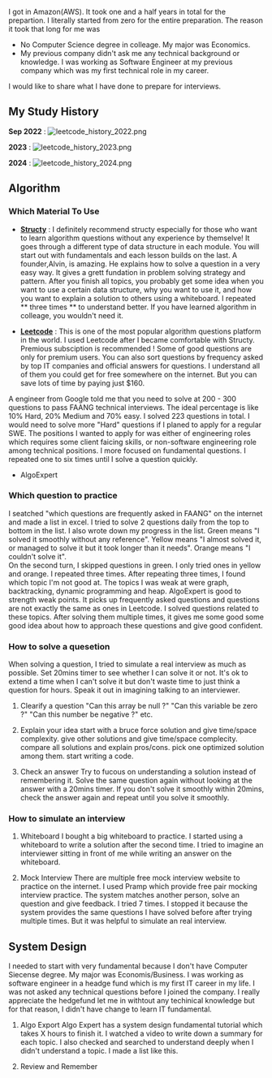 I got in Amazon(AWS). It took one and a half years in total for the prepartion. I literally started from zero for the entire preparation. The reason it took that long for me was 

* No Computer Science degree in colleage. My major was Economics.
* My previous company didn't ask me any technical background or knowledge. I was working as Software Engineer at my previous company which was my first technical role in my career. 

I would like to share what I have done to prepare for interviews.

## My Study History

**Sep 2022** :
   ![leetcode_history_2022.png](https://github.com/harunawaizumi/how-to-get-in-ffang/blob/main/leetcode_history_2022.png)

**2023** :
   ![leetcode_history_2023.png](https://github.com/harunawaizumi/how-to-get-in-ffang/blob/main/leetcode_history_2023.png)

**2024** :
   ![leetcode_history_2024.png](https://github.com/harunawaizumi/how-to-get-in-ffang/blob/main/leetcode_history_2024.png)


## Algorithm

### Which Material To Use
* **[Structy](https://structy.net/)** : I definitely recommend structy especially for those who want to learn algorithm questions without any experience by themselve! It goes through a different type of data structure in each module. You will start out with fundamentals and each lesson builds on the last. A founder,Alvin, is amazing. He explains how to solve a question in a very easy way. It gives a grett fundation in problem solving strategy and pattern. After you finish all topics, you probably get some idea when you want to use a certain data structure, why you want to use it, and how you want to explain a solution to others using a whiteboard. I repeated ** three times ** to understand better. If you have learned algorithm in colleage, you wouldn't need it.

* **[Leetcode](https://leetcode.com/)** : This is one of the most popular algorithm questions platform in the world. I used Leetcode after I became comfortable with Structy. Premious subsciption is recommended ! Some of good questions are only for premium users. You can also sort questions by frequency asked by top IT companies and official answers for questions. I understand all of them you could get for free somewhere on the internet. But you can save lots of time by paying just $160. 

A engineer from Google told me that you need to solve at 200 - 300 questions to pass FAANG technical interviews. The ideal percentage is like 10% Hard, 20% Medium and 70% easy. I solved 223 questions in total. I would need to solve more "Hard" questions if I planed to apply for a regular SWE. The positions I wanted to apply for was either of engineering roles which requires some client faicing skills, or non-software engineering role among technical positions. I more focused on fundamental questions. I repeated one to six times until I solve a question quickly.



* AlgoExpert 

### Which question to practice
I seatched "which questions are frequently asked in FAANG" on the internet and made a list in excel.
I tried to solve 2 questions daily from the top to bottom in the list.
I also wrote down my progress in the list. 
Green means "I solved it smoothly without any reference".
Yellow means "I almost solved it, or managed to solve it but it took longer than it needs".
Orange means "I couldn't solve it".  
On the second turn, I skipped questions in green. I only tried ones in yellow and orange. I repeated three times. 
After repeating three times, I found which topic I'm not good at. The topics I was weak at were graph, backtracking, dynamic programming and heap. 
AlgoExpert is good to strength weak points. It picks up frequently asked questions and questions are not exactly the same as ones in Leetcode.
I solved questions related to these topics. After solving them multiple times, it gives me some good some good idea about how to approach these questions and give good confident.   


### How to solve a quesetion 
When solving a question, I tried to simulate a real interview as much as possible.
Set 20mins timer to see whether I can solve it or not. It's ok to extend a time when I can't solve it but don't waste time to just think a question for hours. Speak it out in imagining talking to an interviewer. 
1. Clearify a question 
	"Can this array be null ?"
	"Can this variable be zero ?" 
	"Can this number be negative ?" etc. 
	
2. Explain your idea
	start with a bruce force solution and give time/space complexity.
	give other solutions and give time/space complecity. 
	compare all solutions and explain pros/cons. 
	pick one optimized solution among them.
	start writing a code. 
	
	
3. Check an answer
	Try to fucous on understanding a solution instead of remembering it.
	Solve the same question again without looking at the answer with a 20mins timer. 
	If you don't solve it smoothly within 20mins, check the answer again and repeat until you solve it smoothly.
	
### How to simulate an interview
1. Whiteboard
	I bought a big whiteboard to practice. 
	I started using a whiteboard to write a solution after the second time.
	I tried to imagine an interviewer sitting in front of me while writing an answer on the whiteboard.
	
2. Mock Interview
	There are multiple free mock interview website to practice on the internet. 
	I used Pramp which provide free pair mocking interview practice. The system matches another person, solve an question and give feedback. 
	I tried 7 times. I stopped it because the system provides the same questions I have solved before after trying multiple times.
	But it was helpful to simulate an real interview.


## System Design
I needed to start with very fundamental because I don't have Computer Siecense degree. My major was Economis/Business.
I was working as software engineer in a headge fund which is my first IT career in my life. I was not asked any technical questions before I joined the company. 
I really appreciate the hedgefund let me in withtout any techinical knowledge but for that reason, I didn't have change to learn IT fundamental.

1. Algo Export
Algo Expert has a system design fundamental tutorial which takes X hours to finish it. 
I watched a video to write down a summary for each topic. I also checked and searched to understand deeply when I didn't understand a topic. 
I made a list like this. 

2. Review and Remember
 

